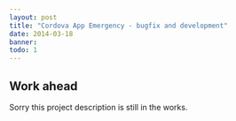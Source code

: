 ```yaml
---
layout: post
title: "Cordova App Emergency - bugfix and development"
date: 2014-03-18
banner: 
todo: 1
---
```


## Work ahead

Sorry this project description is still in the works.

<!--
helpful stuff here
-->

